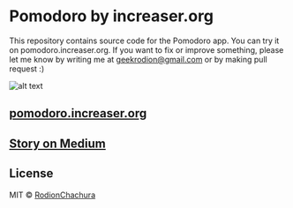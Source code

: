 # Pomodoro by increaser.org

> 
This repository contains source code for the Pomodoro app. You can try it on pomodoro.increaser.org. If you want to fix or improve something, please let me know by writing me at geekrodion@gmail.com or by making pull request :)

![alt text](https://cdn-images-1.medium.com/max/2000/1*8GxEg2_2FRlftU6CbdLmnQ.gif)

## [pomodoro.increaser.org](https://pomodoro.increaser.org)

## [Story on Medium](https://medium.com/p/3a604161ce9c)

## License

MIT © [RodionChachura](https://geekrodion.com)